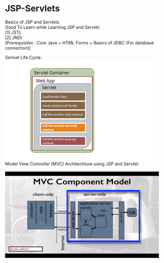 # JSP-Servlets
Basics of JSP and Servlets
<br>
Good To Learn while Learning JSP and Servlet: <br>
[1] JSTL  <br>
[2] JNDI 
<br>
[Prerequisites : Core Java + HTML Forms + Basics of JDBC (For database connection)]

Serlvet Life Cycle:
<br>
![](servlet_life_cycle.png)
<br>
Model View Controller (MVC) Architechture using JSP and Servlet:
<br>
<br>
![](MVC_in_Java.png)
